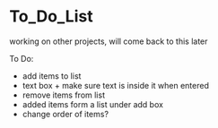 # To_Do_List

working on other projects, will come back to this later

To Do:
  - add items to list
  - text box + make sure text is inside it when entered
  - remove items from list
  - added items form a list under add box
  - change order of items?
